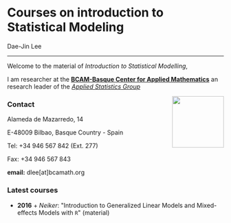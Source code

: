 # **Courses on introduction to Statistical Modeling**
Dae-Jin Lee  
  


----------------------------

Welcome to the material of *Introduction to Statistical Modelling*, 

I am researcher at the [**BCAM-Basque Center for Applied Mathematics**](http://www.bcamath.org)
an research leader of the [*Applied Statistics Group*](http://www.bcamath.org/en/research/lines/AS)

<img src="http://www.bcamath.org/public_images/logo_bcam.jpg" style="width: 120px;" align="right">



### Contact

Alameda de Mazarredo, 14

E-48009 Bilbao, Basque Country - Spain

Tel: +34 946 567 842 (Ext. 277)

Fax: +34 946 567 843

**email:** dlee[at]bcamath.org

### Latest courses

* **2016** 
      + *Neiker*: "Introduction to Generalized Linear Models and Mixed-effects Models with `R`" (material)
